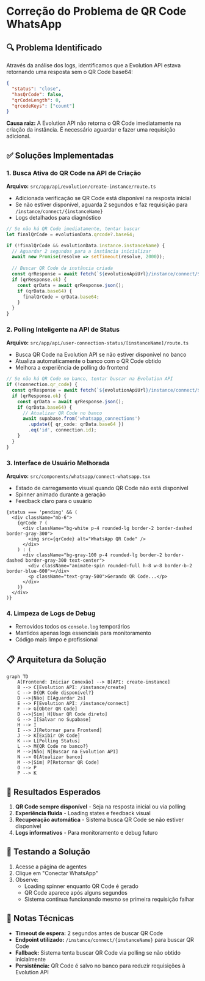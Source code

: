 # Correção do Problema de QR Code WhatsApp

## 🔍 Problema Identificado

Através da análise dos logs, identificamos que a Evolution API estava retornando uma resposta sem o QR Code base64:

```json
{
  "status": "close",
  "hasQrCode": false,
  "qrCodeLength": 0,
  "qrcodeKeys": ["count"]
}
```

**Causa raiz:** A Evolution API não retorna o QR Code imediatamente na criação da instância. É necessário aguardar e fazer uma requisição adicional.

## ✅ Soluções Implementadas

### 1. **Busca Ativa do QR Code na API de Criação**

**Arquivo:** `src/app/api/evolution/create-instance/route.ts`

- Adicionada verificação se QR Code está disponível na resposta inicial
- Se não estiver disponível, aguarda 2 segundos e faz requisição para `/instance/connect/{instanceName}`
- Logs detalhados para diagnóstico

```typescript
// Se não há QR Code imediatamente, tentar buscar
let finalQrCode = evolutionData.qrcode?.base64;

if (!finalQrCode && evolutionData.instance.instanceName) {
  // Aguardar 2 segundos para a instância inicializar
  await new Promise(resolve => setTimeout(resolve, 2000));
  
  // Buscar QR Code da instância criada
  const qrResponse = await fetch(`${evolutionApiUrl}/instance/connect/${instanceName}`);
  if (qrResponse.ok) {
    const qrData = await qrResponse.json();
    if (qrData.base64) {
      finalQrCode = qrData.base64;
    }
  }
}
```

### 2. **Polling Inteligente na API de Status**

**Arquivo:** `src/app/api/user-connection-status/[instanceName]/route.ts`

- Busca QR Code na Evolution API se não estiver disponível no banco
- Atualiza automaticamente o banco com o QR Code obtido
- Melhora a experiência de polling do frontend

```typescript
// Se não há QR Code no banco, tentar buscar na Evolution API
if (!connection.qr_code) {
  const qrResponse = await fetch(`${evolutionApiUrl}/instance/connect/${instanceName}`);
  if (qrResponse.ok) {
    const qrData = await qrResponse.json();
    if (qrData.base64) {
      // Atualizar QR Code no banco
      await supabase.from('whatsapp_connections')
        .update({ qr_code: qrData.base64 })
        .eq('id', connection.id);
    }
  }
}
```

### 3. **Interface de Usuário Melhorada**

**Arquivo:** `src/components/whatsapp/connect-whatsapp.tsx`

- Estado de carregamento visual quando QR Code não está disponível
- Spinner animado durante a geração
- Feedback claro para o usuário

```tsx
{status === 'pending' && (
  <div className="mb-6">
    {qrCode ? (
      <div className="bg-white p-4 rounded-lg border-2 border-dashed border-gray-300">
        <img src={qrCode} alt="WhatsApp QR Code" />
      </div>
    ) : (
      <div className="bg-gray-100 p-4 rounded-lg border-2 border-dashed border-gray-300 text-center">
        <div className="animate-spin rounded-full h-8 w-8 border-b-2 border-blue-600"></div>
        <p className="text-gray-500">Gerando QR Code...</p>
      </div>
    )}
  </div>
)}
```

### 4. **Limpeza de Logs de Debug**

- Removidos todos os `console.log` temporários
- Mantidos apenas logs essenciais para monitoramento
- Código mais limpo e profissional

## 📋 Arquitetura da Solução

```mermaid
graph TD
    A[Frontend: Iniciar Conexão] --> B[API: create-instance]
    B --> C[Evolution API: /instance/create]
    C --> D{QR Code disponível?}
    D -->|Não| E[Aguardar 2s]
    E --> F[Evolution API: /instance/connect]
    F --> G[Obter QR Code]
    D -->|Sim| H[Usar QR Code direto]
    G --> I[Salvar no Supabase]
    H --> I
    I --> J[Retornar para Frontend]
    J --> K[Exibir QR Code]
    K --> L[Polling Status]
    L --> M{QR Code no banco?}
    M -->|Não| N[Buscar na Evolution API]
    N --> O[Atualizar banco]
    M -->|Sim| P[Retornar QR Code]
    O --> P
    P --> K
```

## 🚀 Resultados Esperados

1. **QR Code sempre disponível** - Seja na resposta inicial ou via polling
2. **Experiência fluida** - Loading states e feedback visual
3. **Recuperação automática** - Sistema busca QR Code se não estiver disponível
4. **Logs informativos** - Para monitoramento e debug futuro

## 🔧 Testando a Solução

1. Acesse a página de agentes
2. Clique em "Conectar WhatsApp"
3. Observe:
   - Loading spinner enquanto QR Code é gerado
   - QR Code aparece após alguns segundos
   - Sistema continua funcionando mesmo se primeira requisição falhar

## 📝 Notas Técnicas

- **Timeout de espera:** 2 segundos antes de buscar QR Code
- **Endpoint utilizado:** `/instance/connect/{instanceName}` para buscar QR Code
- **Fallback:** Sistema tenta buscar QR Code via polling se não obtido inicialmente
- **Persistência:** QR Code é salvo no banco para reduzir requisições à Evolution API 